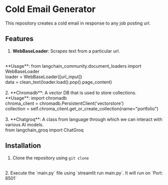 # Cold Email Generator

This repository creates a cold email in response to any job posting url.
<br>

## Features
1. **WebBaseLoader**: Scrapes text from a particular url.
<br>
**Usage**: from langchain_community.document_loaders import WebBaseLoader
<br>
loader = WebBaseLoader([url_input])
<br>
data = clean_text(loader.load().pop().page_content)
<br>
<br>
2. **Chromadb**: A vector DB that is used to store collections.
<br>
**Usage**: import chromadb
<br>
chroma_client = chromadb.PersistentClient('vectorstore')
<br>
collection = self.chroma_client.get_or_create_collection(name="portfolio")
<br>
<br>
3. **Chatgroq**: A class from language through which we can interact with various AI models.
<br>
from langchain_groq import ChatGroq
<br>

## Installation
1. Clone the repository using `git clone`
<br>
2. Execute the `main.py` file using `streamlit run main.py`. It will run on `Port: 8501`


